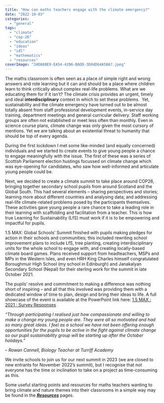 ```yaml
---
title: "How can maths teachers engage with the climate emergency?"
date: "2022-10-03"
categories: 
  - "general"
tags: 
  - "climate"
  - "cop-26"
  - "education"
  - "ideas"
  - "idl"
  - "mathematics"
  - "resources"
coverImage: "34DA88E9-EA54-4206-BADD-3D04D64A58A7.jpeg"
---
```


The maths classroom is often seen as a place of simple right and wrong answers and rote learning but it can and should be a place where children learn to think critically about complex real-life problems. What are we educating them for if it isn’t? The climate crisis provides an urgent, timely and ideal **interdisciplinary** context in which to set these problems.  Yet, sustainability and the climate emergency have turned out to be almost totally absent from staff professional development events, in-service day training, department meetings and general curricular delivery. Staff working groups are often not established or meet less often than monthly. Even in science course plans, climate change was only given the most cursory of mentions. Yet we are talking about an existential threat to humanity that should be top of every agenda.

During the first lockdown I met some like-minded (and equally concerned) individuals and we started to create events to give young people a chance to engage meaningfully with the issue. The first of these was a series of Scottish Parliament election hustings focussed on climate change which was eye-opening for candidates, who saw how well-informed and articulate young people could be.

Next, we decided to create a climate summit to take place around COP26, bringing together secondary school pupils from around Scotland and the Global South. This had several elements – sharing perspectives and stories; learning more about different countries and analysing data; and addressing real-life climate-related problems posed by the participants themselves. These activities gave young people a rare chance to take a leading role in their learning with scaffolding and facilitation from a teacher. This is how true Learning for Sustainability (LfS) must work if it is to be empowering and impactful for pupils.

1.5 MAX: Global Schools’ Summit finished with pupils making pledges for action in their schools and communities; this included rewriting school improvement plans to include LfS, tree planting, creating interdisciplinary units for the whole school to engage with, and creating locally-based climate board games. Plans received support from headteachers, MSPs and MPs in the Western Isles, and even HRH King Charles himself congratulated Boroughmuir High School (my school in Edinburgh) and Janakalyan Secondary School (Nepal) for their sterling work for the summit in late October 2021.

The pupils’ resolve and commitment to making a difference was nothing short of inspiring – and all that this involved was providing them with a dedicated window of time to plan, design and bring their ideas to life. A full showcase of the event is available at the PowerPoint link here: [1.5 MAX : 2021 : Survey Responses](https://1.5max.org/survey2021/)

_“Through participating I realised just how compassionate and willing to make a change my young people are. They were all so motivated and had so many great ideas. I feel as a school we have not been offering enough opportunities for the pupils to be active in the fight against climate change so our pupil sustainability group will be starting up after the October holidays.”_

_– Rowan Cannell, Biology Teacher at Turriff Academy_

We invite schools to join us for our next summit in 2023 (we are closed to new entrants for November 2022’s summit), but I recognise that not everyone has the time or inclination to take on a project as time-consuming as this.

Some useful starting points and resources for maths teachers wanting to bring climate and nature themes into their classrooms in a simple way may be found in the **_[Resources](https://idlnetwork.org/idl-resources/teaching-maths-in-the-context-of-climate-change-and-sustainability-resources/)_** pages.
